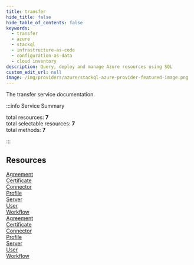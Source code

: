 ```yaml
---
title: transfer
hide_title: false
hide_table_of_contents: false
keywords:
  - transfer
  - azure
  - stackql
  - infrastructure-as-code
  - configuration-as-data
  - cloud inventory
description: Query, deploy and manage Azure resources using SQL
custom_edit_url: null
image: /img/providers/azure/stackql-azure-provider-featured-image.png
---
```


The transfer service documentation.

:::info Service Summary

<div class="row">
<div class="providerDocColumn">
<span>total resources:&nbsp;<b>7</b></span><br />
<span>total selectable resources:&nbsp;<b>7</b></span><br />
<span>total methods:&nbsp;<b>7</b></span><br />
</div>
</div>

:::

## Resources
<div class="row">
<div class="providerDocColumn">
<a href="/providers/azure/transfer/Agreement/">Agreement</a><br />
<a href="/providers/azure/transfer/Certificate/">Certificate</a><br />
<a href="/providers/azure/transfer/Connector/">Connector</a><br />
<a href="/providers/azure/transfer/Profile/">Profile</a><br />
<a href="/providers/azure/transfer/Server/">Server</a><br />
<a href="/providers/azure/transfer/User/">User</a><br />
<a href="/providers/azure/transfer/Workflow/">Workflow</a>
</div>
<div class="providerDocColumn">
<a href="/providers/azure/transfer/Agreement/">Agreement</a><br />
<a href="/providers/azure/transfer/Certificate/">Certificate</a><br />
<a href="/providers/azure/transfer/Connector/">Connector</a><br />
<a href="/providers/azure/transfer/Profile/">Profile</a><br />
<a href="/providers/azure/transfer/Server/">Server</a><br />
<a href="/providers/azure/transfer/User/">User</a><br />
<a href="/providers/azure/transfer/Workflow/">Workflow</a>
</div>
</div>